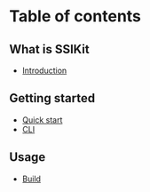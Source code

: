 # Table of contents

## What is SSIKit

* [Introduction](README.md)

## Getting started

* [Quick start](getting-started/quick-start.md)
* [CLI](getting-started/cli.md)

## Usage

* [Build](usage/build.md)
